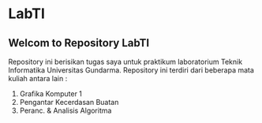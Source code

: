 # LabTI
## Welcom to Repository LabTI
Repository ini berisikan tugas saya untuk praktikum laboratorium Teknik Informatika Universitas Gundarma.
Repository ini terdiri dari beberapa mata kuliah antara lain :
1. Grafika Komputer 1
2. Pengantar Kecerdasan Buatan
3. Peranc. & Analisis Algoritma
